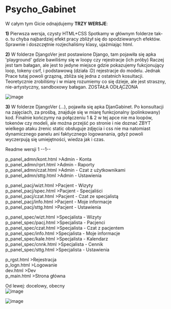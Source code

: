 # Psycho_Gabinet

W całym tym Gicie odnajdujemy **TRZY WERSJE**:

**1)** Pierwsza wersja, czysty HTML+CSS Spotkamy w głównym folderze tak-o.
   tu chyba najbardziej efekt pracy zbliżył się do spodziewanych efektów. Sprawnie i doszczętnie rozjechaliśmy klasy, ujażmiając html.


**2)** W folderze DjangoVer jest postawione Django, tam pojawiła się apka 'playground' gdzie bawiliśmy się w loopy czy rejestracje (ich próby)
   Raczej jest tam bałagan, ale jest to jedyne miejsce gdzie pokazujemy fukcjonujący loop, tokeny csrf, i podstawową (działa :D) rejestracje do modelu.
   Jednak Prace tutaj powoli grzązną, zbliża się jedna z ostatnich kosultacji.
   Teoretycznie zrobiliśmy i w miarę rozumiemy co się dzieje, ale jest straszny, nie-artystyczny, sandboxowy bałagan.
   ZOSTAŁA ODŁĄCZONA


![image](https://user-images.githubusercontent.com/102161796/215811491-fef3f6b3-6cca-469e-8b01-33792e968684.png)


**3)** W folderze DjangoVer (...), pojawiła się apka DjanGabinet. 
   Po konsultacji na zajęciach, za prośbą, znajduje się w miarę funkcjonalny (polinkowany) kod.
   Finalnie kończymy na połączeniu 1 & 2
   w tej apce nie ma loopów, tokenów czy modeli, ale można przejść po stronie i nie doznać ZBYT wielkego ataku źrenic
   static obsługuje zdjęcia i css
   nie ma natomiast dynamicznego panelu ani faktycznego logowanania, gdyż powoli wyczerpują się umiejętności, wiedza jak i czas.





Readme wersji 1
--1--

p_panel_admn/kont.html  >Admin - Konta<br>
p_panel_admn/rprt.html  >Admin - Raporty<br>
p_panel_admn/czat.html  >Admin - Czat z użytkownikami<br>
p_panel_admn/sttg.html  >Admin - Ustawienia<br>

p_panel_pacj/wizt.html  >Pacjent - Wizyty<br>
p_panel_pacj/spec.html  >Pacjent - Specjaliści<br>
p_panel_pacj/czat.html  >Pacjent - Czat ze specjalistą<br>
p_panel_pacj/info.html  >Pacjent - Moje informacje<br>
p_panel_pacj/sttg.html  >Pacjent - Ustawienia<br>

p_panel_spec/wizt.html  >Specjalista - Wizyty<br>
p_panel_spec/pacj.html  >Specjalista - Pacjenci<br>
p_panel_spec/czat.html  >Specjalista - Czat z pacjentem<br>
p_panel_spec/info.html  >Specjalista - Moje informacje<br>
p_panel_spec/kale.html  >Specjalista - Kalendarz<br>
p_panel_spec/cnnk.html  >Specjalista - Cennik<br>
p_panel_spec/sttg.html  >Specjalista - Ustawienia<br>

p_rgst.html             >Rejestracja    <br>
p_logn.html             >Logowanie      <br>
dev.html                >Dev            <br>
p_main.html             >Strona główna  <br>

Od lewej: docelowy, obecny<br>
![image](https://user-images.githubusercontent.com/102161796/204674740-9f5691a9-2a87-4b36-a9d4-26b6d75c3a40.png)

![image](https://user-images.githubusercontent.com/102161796/204674836-9f3b857c-1a58-4fcf-baa8-aadbc9f94be5.png)

